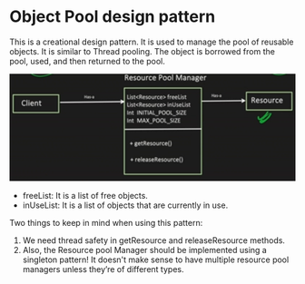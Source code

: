 # Object Pool design pattern

This is a creational design pattern. It is used to manage the pool of reusable 
objects. It is similar to Thread pooling. The object is borrowed from the pool, used, and
then returned to the pool.

![object pool](../../../../../resources/imgs/object_pool_design_pattern.jpeg)

- freeList: It is a list of free objects.
- inUseList: It is a list of objects that are currently in use.

Two things to keep in mind when using this pattern:

1. We need thread safety in getResource and releaseResource methods.
2. Also, the Resource pool Manager should be implemented using a singleton pattern!
It doesn't make sense to have multiple resource pool managers unless they’re of different types.
